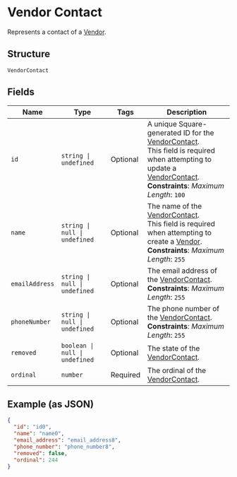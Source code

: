 
# Vendor Contact

Represents a contact of a [Vendor](../models/vendor.md).

## Structure

`VendorContact`

## Fields

| Name | Type | Tags | Description |
|  --- | --- | --- | --- |
| `id` | `string \| undefined` | Optional | A unique Square-generated ID for the [VendorContact](entity:VendorContact).<br/>This field is required when attempting to update a [VendorContact](entity:VendorContact).<br/>**Constraints**: *Maximum Length*: `100` |
| `name` | `string \| null \| undefined` | Optional | The name of the [VendorContact](entity:VendorContact).<br/>This field is required when attempting to create a [Vendor](entity:Vendor).<br/>**Constraints**: *Maximum Length*: `255` |
| `emailAddress` | `string \| null \| undefined` | Optional | The email address of the [VendorContact](entity:VendorContact).<br/>**Constraints**: *Maximum Length*: `255` |
| `phoneNumber` | `string \| null \| undefined` | Optional | The phone number of the [VendorContact](entity:VendorContact).<br/>**Constraints**: *Maximum Length*: `255` |
| `removed` | `boolean \| null \| undefined` | Optional | The state of the [VendorContact](entity:VendorContact). |
| `ordinal` | `number` | Required | The ordinal of the [VendorContact](entity:VendorContact). |

## Example (as JSON)

```json
{
  "id": "id0",
  "name": "name0",
  "email_address": "email_address8",
  "phone_number": "phone_number8",
  "removed": false,
  "ordinal": 244
}
```

